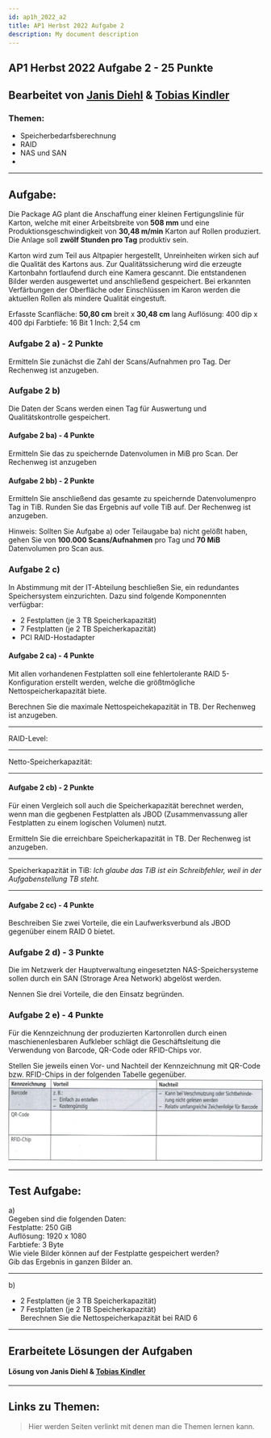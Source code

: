 ```yaml
---
id: ap1h_2022_a2
title: AP1 Herbst 2022 Aufgabe 2
description: My document description
---
```

## AP1 Herbst 2022 Aufgabe 2 - 25 Punkte
## Bearbeitet von [Janis Diehl](<../../../user/Auszubildende Holldack/diehl.md>) & [Tobias Kindler](<../../../user/Auszubildende Michel/kindler.md>)

### Themen:
- Speicherbedarfsberechnung
- RAID
- NAS und SAN
- 

---

## Aufgabe:
Die Package AG plant die Anschaffung einer kleinen Fertigungslinie für Karton, welche mit einer Arbeitsbreite von **508 mm** und eine Produktionsgeschwindigkeit von **30,48 m/min** Karton auf Rollen produziert. Die Anlage soll **zwölf Stunden pro Tag** produktiv sein.

Karton wird zum Teil aus Altpapier hergestellt, Unreinheiten wirken sich auf die Qualität des Kartons aus. Zur Qualitätssicherung wird die erzeugte Kartonbahn fortlaufend durch eine Kamera gescannt. Die entstandenen Bilder werden ausgewertet und anschließend gespeichert. Bei erkannten Verfärbungen der Oberfläche oder Einschlüssen im Karon werden die aktuellen Rollen als mindere Qualität eingestuft.

Erfasste Scanfläche:    **50,80 cm** breit x **30,48 cm** lang
Auflösung:  400 dip x 400 dpi
Farbtiefe:  16 Bit
1 Inch: 2,54 cm

### Aufgabe 2 a) - 2 Punkte
Ermitteln Sie zunächst die Zahl der Scans/Aufnahmen pro Tag. Der Rechenweg ist anzugeben.

### Aufgabe 2 b)
Die Daten der Scans werden einen Tag für Auswertung und Qualitätskontrolle gespeichert.

#### Aufgabe 2 ba) - 4 Punkte
Ermitteln Sie das zu speichernde Datenvolumen in MiB pro Scan. Der Rechenweg ist anzugeben

#### Aufgabe 2 bb) - 2 Punkte
Ermitteln Sie anschließend das gesamte zu speichernde Datenvolumenpro Tag in TiB.
Runden Sie das Ergebnis auf volle TiB auf.
Der Rechenweg ist anzugeben.

Hinweis: Sollten Sie Aufgabe a) oder Teilaugabe ba) nicht gelößt haben, gehen Sie von **100.000 Scans/Aufnahmen** pro Tag und **70 MiB** Datenvolumen pro Scan aus.

### Aufgabe 2 c)
In Abstimmung mit der IT-Abteilung beschließen Sie, ein redundantes Speichersystem einzurichten. Dazu sind folgende Komponennten verfügbar:
- 2 Festplatten (je 3 TB Speicherkapazität)
- 7 Festplatten (je 2 TB Speicherkapazität)
- PCI RAID-Hostadapter

#### Aufgabe 2 ca) - 4 Punkte
Mit allen vorhandenen Festplatten soll eine fehlertolerante RAID 5-Konfiguration erstellt werden, welche die größtmögliche Nettospeicherkapazität biete.

Berechnen Sie die maximale Nettospeichekapazität in TB. Der Rechenweg ist anzugeben.
___
RAID-Level:
___
Netto-Speicherkapazität:
___

#### Aufgabe 2 cb) - 2 Punkte
Für einen Vergleich soll auch die Speicherkapazität berechnet werden, wenn man die gegbenen Festplatten als JBOD (Zusammenvassung aller Festplatten zu einem logischen Volumen) nutzt.

Ermitteln Sie die erreichbare Speicherkapazität in TB. Der Rechenweg ist anzugeben.
___
Speicherkapazität in TiB:   *Ich glaube das TiB ist ein Schreibfehler, weil in der Aufgabenstellung TB steht.*
___

#### Aufgabe 2 cc) - 4 Punkte
Beschreiben Sie zwei Vorteile, die ein Laufwerksverbund als JBOD gegenüber einem RAID 0 bietet. 

### Aufgabe 2 d) - 3 Punkte
Die im Netzwerk der Hauptverwaltung eingesetzten NAS-Speichersysteme sollen durch ein SAN (Strorage Area Network) abgelöst werden.

Nennen Sie drei Vorteile, die den Einsatz begründen.

### Aufgabe 2 e) - 4 Punkte
Für die Kennzeichnung der produzierten Kartonrollen durch einen maschienenlesbaren Aufkleber schlägt die Geschäftsleitung die Verwendung von Barcode, QR-Code oder RFID-Chips vor.

Stellen Sie jeweils einen Vor- und Nachteil der Kennzeichnung mit QR-Code bzw. RFID-Chips in der folgenden Tabelle gegenüber.
![Aufgabe 2 e)](/img/AP1/2022/ap1h_2022/H22A2e.png)

----

## Test Aufgabe:

a)  
Gegeben sind die folgenden Daten:  
Festplatte: 250 GiB  
Auflösung: 1920 x 1080  
Farbtiefe: 3 Byte  
Wie viele Bilder können auf der Festplatte gespeichert werden?  
Gib das Ergebnis in ganzen Bilder an.  
___
b)  
- 2 Festplatten (je 3 TB Speicherkapazität)  
- 7 Festplatten (je 2 TB Speicherkapazität)  
Berechnen Sie die Nettospeicherkapazität bei RAID 6  

----

## Erarbeitete Lösungen der Aufgaben

#### Lösung von Janis Diehl  & [Tobias Kindler](solution/ap1h_2022_a2_solution.md)

----

## Links zu Themen:

> Hier werden Seiten verlinkt mit denen man die Themen lernen kann.

